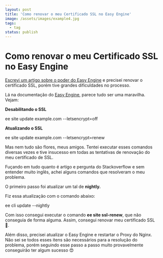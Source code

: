 ```yaml
---
layout: post
title: 'Como renovar o meu Certificado SSL no Easy Engine'
image: /assets/images/example4.jpg
tags:
  - tag
status: publish
---
```

# Como renovar o meu Certificado SSL no Easy Engine

[Escrevi um artigo sobre o poder do Easy Engine](https://gabrielcano.com.br/o-poder-do-easy-engine/)  e precisei renovar o certificado SSL, porém tive grandes dificuldades no processo.

Lá na documentação do  [Easy Engine](https://easyengine.io/), parece tudo ser uma maravilha. Vejam:

**Desabilitando o SSL**

ee site update example.com --letsencrypt=off

**Atualizando o SSL**

ee site update example.com --letsencrypt=renew

Mas nem tudo são flores, meus amigos. Tentei executar esses comandos diversas vezes e tive insucesso em todas as tentativas de renovação do meu certificado de SSL.

Fuçando em tudo quanto é artigo e pergunta do Stackoverflow e sem entender muito inglês, achei alguns comandos que resolveram o meu problema.

O primeiro passo foi atualizar um tal de  **nightly.**

Fiz essa atualização com o comando abaixo:

ee cli update --nightly

Com isso consegui executar o comando **ee site ssl-renew**, que não conseguia de forma alguma. Assim, consegui renovar meu certificado SSL 🙏.

Além disso, precisei atualizar o Easy Engine e restartar o Proxy do Nginx. Não sei se todos esses itens são necessários para a resolução do problema, porém seguindo esse passo a passo muito provavelmente conseguirão ter algum sucesso 😍